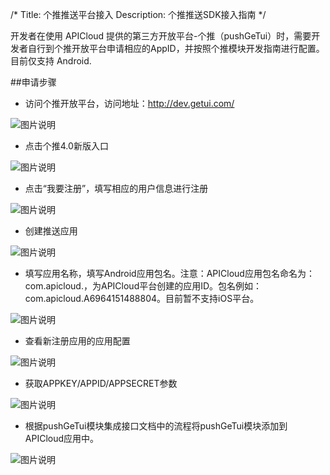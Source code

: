 /*
Title: 个推推送平台接入
Description: 个推推送SDK接入指南
*/

开发者在使用 APICloud 提供的第三方开放平台-个推（pushGeTui）时，需要开发者自行到个推开放平台申请相应的AppID，并按照个推模块开发指南进行配置。
目前仅支持 Android.

##申请步骤

- 访问个推开放平台，访问地址：http://dev.getui.com/

![图片说明](/img/docImage/apicloud_getui_0.jpg) 

- 点击个推4.0新版入口

![图片说明](/img/docImage/apicloud_getui_1.jpg) 

- 点击“我要注册”，填写相应的用户信息进行注册

![图片说明](/img/docImage/apicloud_getui_2.jpg) 

- 创建推送应用

![图片说明](/img/docImage/apicloud_getui_3.jpg) 

- 填写应用名称，填写Android应用包名。注意：APICloud应用包名命名为：com.apicloud.<ID>，<ID>为APICloud平台创建的应用ID。包名例如：com.apicloud.A6964151488804。目前暂不支持iOS平台。

![图片说明](/img/docImage/apicloud_getui_4.jpg) 

- 查看新注册应用的应用配置

![图片说明](/img/docImage/apicloud_getui_5.jpg) 

- 获取APPKEY/APPID/APPSECRET参数

![图片说明](/img/docImage/apicloud_getui_6.jpg) 

- 根据pushGeTui模块集成接口文档中的流程将pushGeTui模块添加到APICloud应用中。

![图片说明](/img/docImage/apicloud_getui_7.jpg) 
